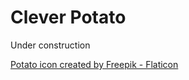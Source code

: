 # Clever Potato

Under construction

<a href="https://www.flaticon.com/free-icons/potato" title="potato icon">Potato icon created by Freepik - Flaticon</a>
